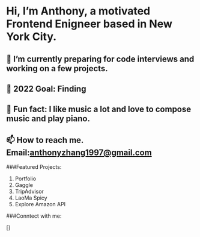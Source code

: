 #  Hi, I’m Anthony, a motivated Frontend Enigneer based in New York City.
## 🌱 I’m currently preparing for code interviews and working on a few projects.
## 🌱 2022 Goal: Finding 
## 🌱 Fun fact: I like music a lot and love to compose music and play piano.
## 📫 How to reach me. Email:anthonyzhang1997@gmail.com

###Featured Projects: 
1. Portfolio
2. Gaggle
3. TripAdvisor
4. LaoMa Spicy
5. Explore Amazon API

###Conntect with me: 

[<img></img>]


<!---
AnthonyZhang220/AnthonyZhang220 is a ✨ special ✨ repository because its `README.md` (this file) appears on your GitHub profile.
You can click the Preview link to take a look at your changes.
--->
